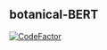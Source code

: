## botanical-BERT

[![CodeFactor](https://www.codefactor.io/repository/github/shosuke-13/botanical-bert/badge)](https://www.codefactor.io/repository/github/shosuke-13/botanical-bert)
